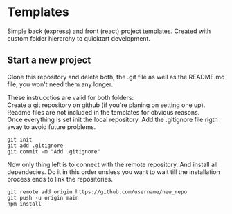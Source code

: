 # Templates

Simple back (express) and front (react) project templates. Created with custom folder hierarchy to quicktart development.

## Start a new project

Clone this repository and delete both, the .git file as well as the README.md file, you won't need them any longer.  
  
These instrucctios are valid for both folders:  
Create a git repository on github (if you're planing on setting one up). Readme files are not included in the templates for obvious reasons.  
Once everything is set init the local repository. Add the .gitignore file rigth away to avoid future problems.  

    git init  
    git add .gitignore  
    git commit -m "Add .gitignore"  
    
Now only thing left is to connect with the remote repository. And install all dependecies. Do it in this order unsless you want to wait till the installation process ends to link the repositories.  

    git remote add origin https://github.com/username/new_repo  
    git push -u origin main  
    npm install  

